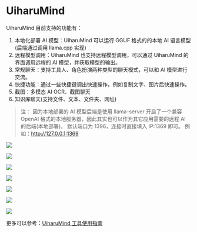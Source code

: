 # UiharuMind

UiharuMind 目前支持的功能有：

1. 本地化部署 AI 模型：UiharuMind 可以运行 GGUF 格式的的本地 AI 语言模型(后端通过调用 llama.cpp 实现)
2. 远程模型调用：UiharuMind 也支持远程模型调用，可以通过 UiharuMind 的界面调用远程的 AI 模型，并获取模型的输出。
3. 常规聊天：支持工具人、角色扮演两种类型的聊天模式，可以和 AI 模型进行交流。
4. 快捷功能：通过一些快捷键调出快速操作，例如复制文字、图片后快速操作。
5. 截图：多模态 AI OCR、截图聊天
6. 知识库聊天(支持文件、文本、文件夹、网址)

> 注：
> 因为本地部署的 AI 模型后端是使用 llama-server 开启了一个兼容 OpenAI 格式的本地服务器，因此其实也可以作为其它应用需要的远程 AI 的后端(本地部署)。
> 默认端口为 1396，连接时直接填入 IP:1369 即可。
> 例如：http://127.0.0.1:1369

![](Images/1.png)

![](Images/2.png)

![](Images/3.png)

![](Images/4.png)

![](Images/5.png)

![](Images/6.png)

![](Images/7.png)

更多可以参考：[UiharuMind 工具使用指南](https://wangjiaying.top/2025/02/16/UiharuMind%E4%BD%BF%E7%94%A8%E6%8C%87%E5%8D%97/)
